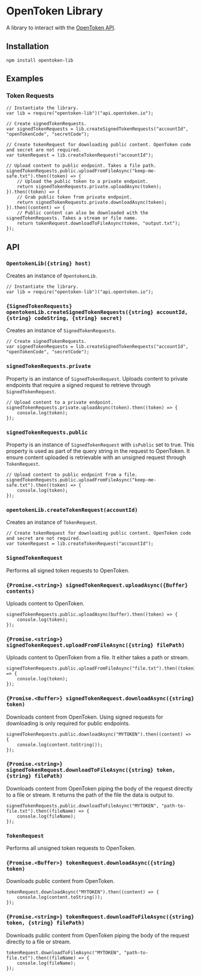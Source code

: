 OpenToken Library
=================

A library to interact with the [OpenToken API](https://github.com/opentoken-io/opentoken).

Installation
------------

    npm install opentoken-lib


Examples
--------

### Token Requests

    // Instantiate the library.
    var lib = require("opentoken-lib")("api.opentoken.io");

    // Create signedTokenRequests.
    var signedTokenRequests = lib.createSignedTokenRequests("accountId", "openTokenCode", "secretCode");

    // Create tokenRequest for downloading public content. OpenToken code and secret are not required.
    var tokenRequest = lib.createTokenRequest("accountId");

    // Upload content to public endpoint. Takes a file path.
    signedTokenRequests.public.uploadFromFileAsync("keep-me-safe.txt").then((token) => {
        // Upload the public token to a private endpoint.
        return signedTokenRequests.private.uploadAsync(token);
    }).then((token) => {
        // Grab public token from private endpoint.
        return signedTokenRequests.private.downloadAsync(token);
    }).then((content) => {
        // Public content can also be downloaded with the signedTokenRequests. Takes a stream or file name.
        return tokenRequest.downloadToFileAsync(token, "output.txt");
    });


API
---

### `OpentokenLib({string} host)`

Creates an instance of `OpentokenLib`.

    // Instantiate the library.
    var lib = require("opentoken-lib")("api.opentoken.io");


### `{SignedTokenRequests} opentokenLib.createSignedTokenRequests({string} accountId, {string} codeString, {string} secret)`

Creates an instance of `SignedTokenRequests`.

    // Create signedTokenRequests.
    var signedTokenRequests = lib.createSignedTokenRequests("accountId", "openTokenCode", "secretCode");

### `signedTokenRequests.private`

Property is an instance of `SignedTokenRequest`. Uploads content to private endpoints that require a signed request to retrieve through `SignedTokenRequest`.

    // Upload content to a private endpoint.
    signedTokenRequests.private.uploadAsync(token).then((token) => {
        console.log(token);
    });

### `signedTokenRequests.public`

Property is an instance of `SignedTokenRequest` with `isPublic` set to true. This property is used as part of the query string in the request to OpenToken. It ensure content uploaded is retrievable with an unsigned request through `TokenRequest`.

    // Upload content to public endpoint from a file.
    signedTokenRequests.public.uploadFromFileAsync("keep-me-safe.txt").then((token) => {
        console.log(token);
    });

### `opentokenLib.createTokenRequest(accountId)`

Creates an instance of `TokenRequest`.

    // Create tokenRequest for downloading public content. OpenToken code and secret are not required.
    var tokenRequest = lib.createTokenRequest("accountId");

### `SignedTokenRequest`

Performs all signed token requests to OpenToken.

### `{Promise.<string>} signedTokenRequest.uploadAsync({Buffer} contents)`

Uploads content to OpenToken.

    signedTokenRequests.public.uploadAsync(buffer).then((token) => {
        console.log(token);
    });

### `{Promise.<string>} signedTokenRequest.uploadFromFileAsync({string} filePath)`

Uploads content to OpenToken from a file. It either takes a path or stream.

    signedTokenRequests.public.uploadFromFileAsync("file.txt").then((token) => {
        console.log(token);
    });

### `{Promise.<Buffer>} signedTokenRequest.downloadAsync({string} token)`

Downloads content from OpenToken. Using signed requests for downloading is only required for public endpoints.

    signedTokenRequests.public.downloadAsync("MYTOKEN").then((content) => {
        console.log(content.toString());
    });

### `{Promise.<string>} signedTokenRequest.downloadToFileAsync({string} token, {string} filePath)`

Downloads content from OpenToken piping the body of the request directly to a file or stream. It returns the path of the file the data is output to.

    signedTokenRequests.public.downloadToFileAsync("MYTOKEN", "path-to-file.txt").then((fileName) => {
        console.log(fileName);
    });

### `TokenRequest`

Performs all unsigned token requests to OpenToken.

### `{Promise.<Buffer>} tokenRequest.downloadAsync({string} token)`

Downloads public content from OpenToken.

    tokenRequest.downloadAsync("MYTOKEN").then((content) => {
        console.log(content.toString());
    });

### `{Promise.<string>} tokenRequest.downloadToFileAsync({string} token, {string} filePath)`

Downloads public content from OpenToken piping the body of the request directly to a file or stream.

    tokenRequest.downloadToFileAsync("MYTOKEN", "path-to-file.txt").then((fileName) => {
        console.log(fileName);
    });

